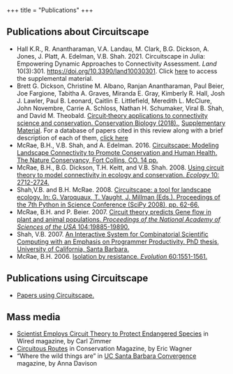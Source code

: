 +++
title = "Publications"
+++

## Publications about Circuitscape

* Hall K.R., R. Anantharaman, V.A. Landau, M. Clark, B.G. Dickson, A. Jones, J. Platt, A. Edelman, V.B. Shah. 2021. Circuitscape in Julia: Empowering Dynamic Approaches to Connectivity Assessment. *Land* 10(3):301. https://doi.org/10.3390/land10030301. 
  Click [here](https://circuitscape.org/pubs/biblio2021.docx) to access the supplemental material.
* Brett G. Dickson, Christine M. Albano, Ranjan Anantharaman, Paul Beier, Joe Fargione, Tabitha A. Graves, Miranda E. Gray, Kimberly R. Hall, Josh J. Lawler, Paul B. Leonard, Caitlin E. Littlefield, Meredith L. McClure, John Novembre, Carrie A. Schloss, Nathan H. Schumaker, Viral B. Shah, and David M. Theobald. [Circuit‐theory applications to connectivity science and conservation. Conservation Biology (2018).](/pubs/Dickson_et_al_ConsBio.pdf), [Supplementary Material](https://onlinelibrary.wiley.com/action/downloadSupplement?doi=10.1111%2Fcobi.13230&amp;file=cobi13230-sup-0001-SuppMat.docx). For a database of papers cited in this review along with a brief description of each of them, [click here](/pubs/CSreview.xlsx)
* McRae, B.H., V.B. Shah, and A. Edelman. 2016. [Circuitscape: Modeling Landscape Connectivity to Promote Conservation and Human Health. The Nature Conservancy, Fort Collins, CO. 14 pp.](/pubs/circuitscape_whitepaper.pdf)
* McRae, B.H., B.G. Dickson, T.H. Keitt, and V.B. Shah. 2008. [Using circuit theory to model connectivity in ecology and conservation. _Ecology_ 10: 2712-2724.](/pubs/McRae_et_al_2008_Ecology.pdf)
* Shah,V.B. and B.H. McRae. 2008. [Circuitscape: a tool for landscape ecology. In: G. Varoquaux, T. Vaught, J. Millman (Eds.). Proceedings of the 7th Python in Science Conference (SciPy 2008), pp. 62-66.](/pubs/Shah_McRae_Circuitscape_Python_Scipy08.pdf)
* McRae, B.H. and P. Beier. 2007. [Circuit theory predicts Gene flow in plant and animal populations. _Proceedings of the National Academy of Sciences of the USA_ 104:19885-19890.](/pubs/McRae_Beier_2007_PNAS.pdf)
* Shah, V.B. 2007. [An Interactive System for Combinatorial Scientific Computing with an Emphasis on Programmer Productivity. PhD thesis, University of California, Santa Barbara.](/pubs/Shah_thesis_2007.pdf)
* McRae, B.H. 2006. [Isolation by resistance. _Evolution_ 60:1551-1561.](/pubs/McRae_2006_IBR_Evolution.pdf)


## Publications using Circuitscape

* [Papers using Circuitscape.](https://scholar.google.com/scholar?cites=9518024834481013047&amp;as_sdt=40000005&amp;sciodt=0,22&amp;hl=en)

## Mass media

* [Scientist Employs Circuit Theory to Protect Endangered Species](https://www.wired.com/2007/12/dissection-1210/) in Wired magazine, by Carl Zimmer
* [Circuitous Routes](https://www.conservationmagazine.org/2008/07/circuitous-routes/) in Conservation Magazine, by Eric Wagner
* “Where the wild things are” in [UC Santa Barbara Convergence](https://issuu.com/convergence/docs/convergence-10) magazine, by Anna Davison
